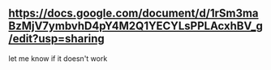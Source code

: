 ## https://docs.google.com/document/d/1rSm3maBzMjV7ymbvhD4pY4M2Q1YECYLsPPLAcxhBV_g/edit?usp=sharing

let me know if it doesn't work